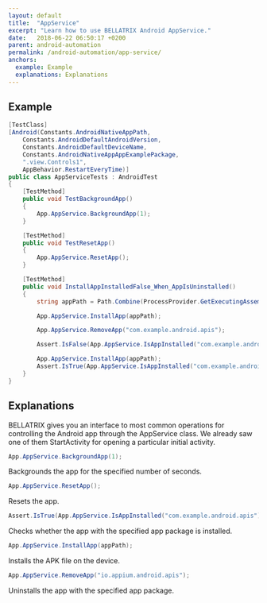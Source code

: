 ```yaml
---
layout: default
title:  "AppService"
excerpt: "Learn how to use BELLATRIX Android AppService."
date:   2018-06-22 06:50:17 +0200
parent: android-automation
permalink: /android-automation/app-service/
anchors:
  example: Example
  explanations: Explanations
---
```

Example
-------
```csharp
[TestClass]
[Android(Constants.AndroidNativeAppPath,
    Constants.AndroidDefaultAndroidVersion,
    Constants.AndroidDefaultDeviceName,
    Constants.AndroidNativeAppAppExamplePackage,
    ".view.Controls1",
    AppBehavior.RestartEveryTime)]
public class AppServiceTests : AndroidTest
{
    [TestMethod]
    public void TestBackgroundApp()
    {
        App.AppService.BackgroundApp(1);
    }

    [TestMethod]
    public void TestResetApp()
    {
        App.AppService.ResetApp();
    }

    [TestMethod]
    public void InstallAppInstalledFalse_When_AppIsUninstalled()
    {
        string appPath = Path.Combine(ProcessProvider.GetExecutingAssemblyFolder(), "Demos\\ApiDemos.apk");

        App.AppService.InstallApp(appPath);

        App.AppService.RemoveApp("com.example.android.apis");

        Assert.IsFalse(App.AppService.IsAppInstalled("com.example.android.apis"));

        App.AppService.InstallApp(appPath);
        Assert.IsTrue(App.AppService.IsAppInstalled("com.example.android.apis"));
    }
}
```

Explanations
------------
BELLATRIX gives you an interface to most common operations for controlling the Android app through the AppService class. We already saw one of them StartActivity for opening a particular initial activity.
```csharp
App.AppService.BackgroundApp(1);
```
Backgrounds the app for the specified number of seconds.
```csharp
App.AppService.ResetApp();
```
Resets the app.
```csharp
Assert.IsTrue(App.AppService.IsAppInstalled("com.example.android.apis"));
```
Checks whether the app with the specified app package is installed.
```csharp
App.AppService.InstallApp(appPath);
```
Installs the APK file on the device.
```csharp
App.AppService.RemoveApp("io.appium.android.apis");
```
Uninstalls the app with the specified app package.